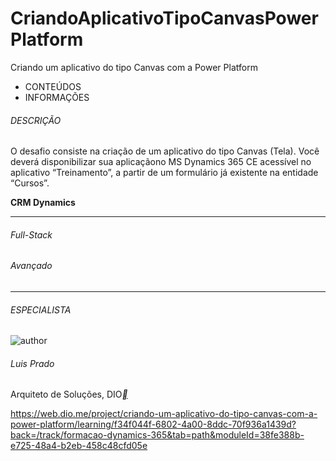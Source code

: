 # CriandoAplicativoTipoCanvasPowerPlatform
Criando um aplicativo do tipo Canvas com a Power Platform



- CONTEÚDOS
- INFORMAÇÕES

###### DESCRIÇÃO

O desafio consiste na criação de um aplicativo do tipo Canvas (Tela). Você deverá disponibilizar sua aplicaçãono MS Dynamics 365 CE acessível no aplicativo “Treinamento”, a partir de um formulário já existente na entidade “Cursos”.

**CRM Dynamics**

------

###### Full-Stack

###### Avançado

------

###### ESPECIALISTA

![author](https://hermes.digitalinnovation.one/users/author/photos/c97590f8-afc6-4ce6-aa3d-c545628ed9f2.jpg)

###### Luis Prado

Arquiteto de Soluções, DIO[**](https://www.linkedin.com/in/luis-prado-b7a71427/)



https://web.dio.me/project/criando-um-aplicativo-do-tipo-canvas-com-a-power-platform/learning/f34f044f-6802-4a00-8ddc-70f936a1439d?back=/track/formacao-dynamics-365&tab=path&moduleId=38fe388b-e725-48a4-b2eb-458c48cfd05e
